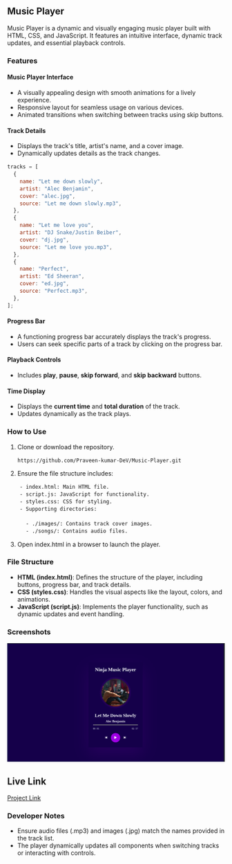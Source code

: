 ## **Music Player**

Music Player is a dynamic and visually engaging music player built with HTML, CSS, and JavaScript. It features an intuitive interface, dynamic track updates, and essential playback controls.

### **Features**

#### **Music Player Interface**

- A visually appealing design with smooth animations for a lively experience.
- Responsive layout for seamless usage on various devices.
- Animated transitions when switching between tracks using skip buttons.

#### **Track Details**

- Displays the track's title, artist's name, and a cover image.
- Dynamically updates details as the track changes.

```javascript
tracks = [
  {
    name: "Let me down slowly",
    artist: "Alec Benjamin",
    cover: "alec.jpg",
    source: "Let me down slowly.mp3",
  },
  {
    name: "Let me love you",
    artist: "DJ Snake/Justin Beiber",
    cover: "dj.jpg",
    source: "Let me love you.mp3",
  },
  {
    name: "Perfect",
    artist: "Ed Sheeran",
    cover: "ed.jpg",
    source: "Perfect.mp3",
  },
];
```

#### **Progress Bar**

- A functioning progress bar accurately displays the track's progress.
- Users can seek specific parts of a track by clicking on the progress bar.

#### **Playback Controls**

- Includes **play**, **pause**, **skip forward**, and **skip backward** buttons.

#### **Time Display**

- Displays the **current time** and **total duration** of the track.
- Updates dynamically as the track plays.

### **How to Use**

1.  Clone or download the repository.
    ```bash
    https://github.com/Praveen-kumar-DeV/Music-Player.git
    ```
2.  Ensure the file structure includes:

```bash
    - index.html: Main HTML file.
    - script.js: JavaScript for functionality.
    - styles.css: CSS for styling.
    - Supporting directories:

      - ./images/: Contains track cover images.
      - ./songs/: Contains audio files.
```

3.  Open index.html in a browser to launch the player.

### **File Structure**

- **HTML (index.html)**: Defines the structure of the player, including buttons, progress bar, and track details.
- **CSS (styles.css)**: Handles the visual aspects like the layout, colors, and animations.
- **JavaScript (script.js)**: Implements the player functionality, such as dynamic updates and event handling.

### **Screenshots**

![DEMO](./images/Screenshot.png)

## Live Link
[Project Link](https://679b407df0f7d49c206f8799--frabjous-platypus-7668e8.netlify.app/)

### **Developer Notes**

- Ensure audio files (.mp3) and images (.jpg) match the names provided in the track list.
- The player dynamically updates all components when switching tracks or interacting with controls.
